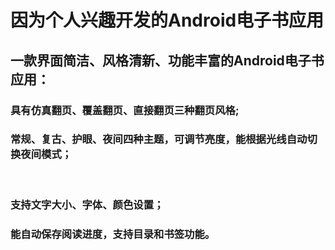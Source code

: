 # 因为个人兴趣开发的Android电子书应用

## 一款界面简洁、风格清新、功能丰富的Android电子书应用：

### 具有仿真翻页、覆盖翻页、直接翻页三种翻页风格; 

### 常规、复古、护眼、夜间四种主题，可调节亮度，能根据光线自动切换夜间模式；
   
### 支持文字大小、字体、颜色设置；   

### 能自动保存阅读进度，支持目录和书签功能。  
